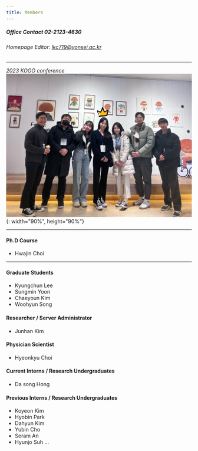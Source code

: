 ```yaml
---
title: Members
---
```

##### Office Contact 02-2123-4630
###### Homepage Editor: lkc719@yonsei.ac.kr
---

*2023 KOGO conference*
![KOGO](/assets/images/kogo_pic.png){: width="90%", height="90%"} 

---


#### Ph.D Course
* Hwajin Choi

---

#### Graduate Students
* Kyungchun Lee
* Sungmin Yoon
* Chaeyoun Kim
* Woohyun Song

#### Researcher / Server Administrator
* Junhan Kim

#### Physician Scientist
* Hyeonkyu Choi

#### Current Interns / Research Undergraduates
* Da song Hong

#### Previous Interns / Research Undergraduates
* Koyeon Kim
* Hyobin Park
* Dahyun Kim
* Yubin Cho
* Seram An
* Hyunjo Suh
...
